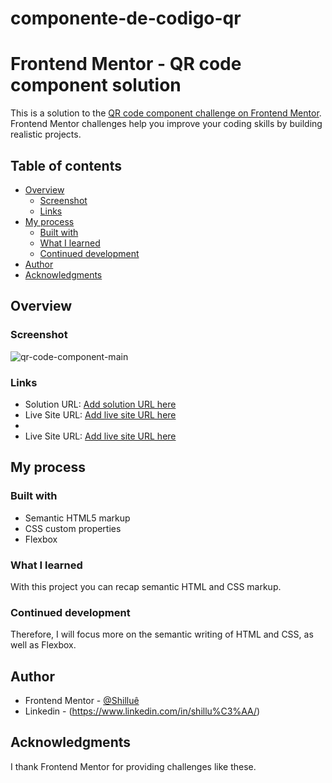 # componente-de-codigo-qr
# Frontend Mentor - QR code component solution

This is a solution to the [QR code component challenge on Frontend Mentor](https://www.frontendmentor.io/challenges/qr-code-component-iux_sIO_H). Frontend Mentor challenges help you improve your coding skills by building realistic projects. 

## Table of contents

- [Overview](#overview)
  - [Screenshot](#screenshot)
  - [Links](#links)
- [My process](#my-process)
  - [Built with](#built-with)
  - [What I learned](#what-i-learned)
  - [Continued development](#continued-development)
- [Author](#author)
- [Acknowledgments](#acknowledgments)

## Overview

### Screenshot

![qr-code-component-main](https://github.com/user-attachments/assets/0c58d615-23a7-4a0c-9f93-a3be0e667a27)

### Links

- Solution URL: [Add solution URL here](https://github.com/Shillue/componente-de-codigo-qr.git)
- Live Site URL: [Add live site URL here](https://shillue.github.io/componente-de-codigo-qr/)
- 
- Live Site URL: <a href="https://shillue.github.io/componente-de-codigo-qr/" target="_blank">Add live site URL here</a>
## My process

### Built with

- Semantic HTML5 markup
- CSS custom properties
- Flexbox

### What I learned

With this project you can recap semantic HTML and CSS markup.

### Continued development

Therefore, I will focus more on the semantic writing of HTML and CSS, as well as Flexbox.

## Author

- Frontend Mentor - [@Shilluê](https://www.frontendmentor.io/profile/Shillue)
- Linkedin - (https://www.linkedin.com/in/shillu%C3%AA/)


## Acknowledgments

I thank Frontend Mentor for providing challenges like these.
